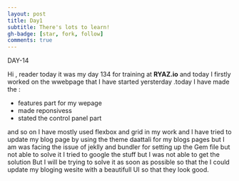 ```yaml
---
layout: post
title: Day1
subtitle: There's lots to learn!
gh-badge: [star, fork, follow]
comments: true
---
```




DAY-14


Hi , reader today it was my day 134 for training at **RYAZ.io** and today I firstly worked on the wwebpage that I have started yersterday .today I have made the :
  
* features part for my wepage
* made reponsivess
* stated the control panel part 
  
and so on I have mostly used flexbox and grid in my work and I have tried to update my blog page by using the theme daattali for my blogs pages but I am was facing the issue of jeklly and bundler for setting up the Gem file but not able to solve it I tried to google the stuff but I was not able to get the solution
But I will be trying to solve it as soon as possible so that the I could update my bloging wesite with a beautifull UI so that they look good.